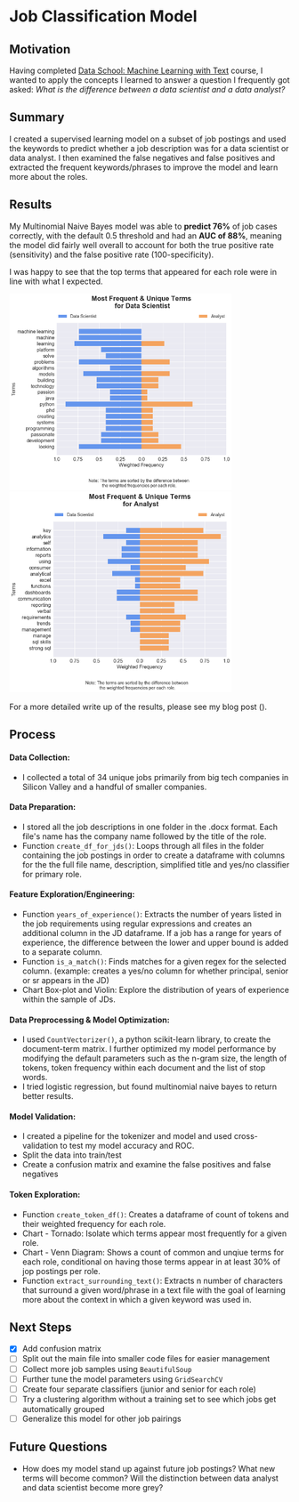 # Job Classification Model

## Motivation
Having completed [Data School: Machine Learning with Text](https://www.dataschool.io/learn/) course, I wanted to apply the concepts I learned to answer a question I frequently got asked: *What is the difference between a data scientist and a data analyst?*

## Summary
I created a supervised learning model on a subset of job postings and used the keywords to predict whether a job description was for a data scientist or data analyst. I then examined the false negatives and false positives and extracted the frequent keywords/phrases to improve the model and learn more about the roles.

## Results
My Multinomial Naive Bayes model was able to **predict 76%** of job cases correctly, with the default 0.5 threshold and had an **AUC of 88%**, meaning the model did fairly well overall to account for both the true positive rate (sensitivity) and the false positive rate (100-specificity).   

I was happy to see that the top terms that appeared for each role were in line with what I expected.

<img src="https://github.com/pleonova/jd-classifier/blob/master/Images/Torando%20Chart%20-%20Term%20Sensitivity%20for%20Data%20Scientist.png" width="400"> <img src="https://github.com/pleonova/jd-classifier/blob/master/Images/Torando%20Chart%20-%20Term%20Sensitivity%20for%20Analyst.png" width="400">

For a more detailed write up of the results, please see my blog post ().
 
## Process

#### Data Collection: 
- I collected a total of 34 unique jobs primarily from big tech companies in Silicon Valley and a handful of smaller companies.

#### Data Preparation:
- I stored all the job descriptions in one folder in the .docx format. Each file's name has the company name followed by the title of the role.
- Function `create_df_for_jds()`: Loops through all files in the folder containing the job postings in order to create a dataframe with columns for the the full file name, description, simplified title and yes/no classifier for primary role.

#### Feature Exploration/Engineering:
- Function `years_of_experience()`: Extracts the number of years listed in the job requirements using regular expressions and creates an additional column in the JD dataframe. If a job has a range for years of experience, the difference between the lower and upper bound is added to a separate column.
- Function `is_a_match()`: Finds matches for a given regex for the selected column. (example: creates a yes/no column for whether principal, senior or sr appears in the JD)
- Chart Box-plot and Violin: Explore the distribution of years of experience within the sample of JDs.

#### Data Preprocessing & Model Optimization: 
- I used `CountVectorizer()`, a python scikit-learn library, to create the document-term matrix. I further optimized my model performance by modifying the default parameters such as the n-gram size, the length of tokens, token frequency within each document and the list of stop words.
- I tried logistic regression, but found multinomial naive bayes to return better results.

#### Model Validation:
- I created a pipeline for the tokenizer and model and used cross-validation to test my model accuracy and ROC.
- Split the data into train/test
- Create a confusion matrix and examine the false positives and false negatives

#### Token Exploration:
- Function `create_token_df()`: Creates a dataframe of count of tokens and their weighted frequency for each role. 
- Chart - Tornado: Isolate which terms appear most frequently for a given role. 
- Chart - Venn Diagram: Shows a count of common and unqiue terms for each role, conditional on having those terms appear in at least 30% of jop postings per role.
- Function `extract_surrounding_text()`: Extracts n number of characters that surround a given word/phrase in a text file with the goal of learning more about the context in which a given keyword was used in.

## Next Steps
- [x] Add confusion matrix
- [ ] Split out the main file into smaller code files for easier management
- [ ] Collect more job samples using `BeautifulSoup`
- [ ] Further tune the model parameters using `GridSearchCV`
- [ ] Create four separate classifiers (junior and senior for each role)
- [ ] Try a clustering algorithm without a training set to see which jobs get automatically grouped
- [ ] Generalize this model for other job pairings

## Future Questions
- How does my model stand up against future job postings? What new terms will become common? Will the distinction between data analyst and data scientist become more grey?

